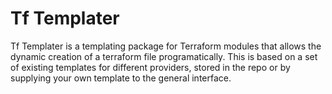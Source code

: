 # Tf Templater

Tf Templater is a templating package for Terraform modules that
allows the dynamic creation of a terraform file programatically.
This is based on a set of existing templates for different providers,
stored in the repo or by supplying your own template to the general
interface.
